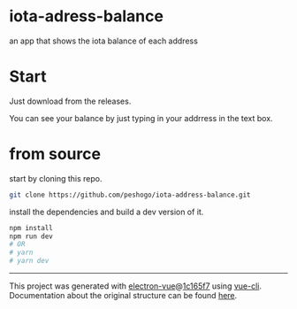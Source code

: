 # iota-adress-balance
an app that shows the iota balance of each address

# Start
Just download from the releases.

You can see your balance by just typing in your addrress in the text box.

# from source
start by cloning this repo.

```bash
git clone https://github.com/peshogo/iota-address-balance.git
```

install the dependencies and build a dev version of it.

```bash
npm install
npm run dev
# OR
# yarn
# yarn dev
```

---

This project was generated with [electron-vue](https://github.com/SimulatedGREG/electron-vue)@[1c165f7](https://github.com/SimulatedGREG/electron-vue/tree/1c165f7c5e56edaf48be0fbb70838a1af26bb015) using [vue-cli](https://github.com/vuejs/vue-cli). Documentation about the original structure can be found [here](https://simulatedgreg.gitbooks.io/electron-vue/content/index.html).
